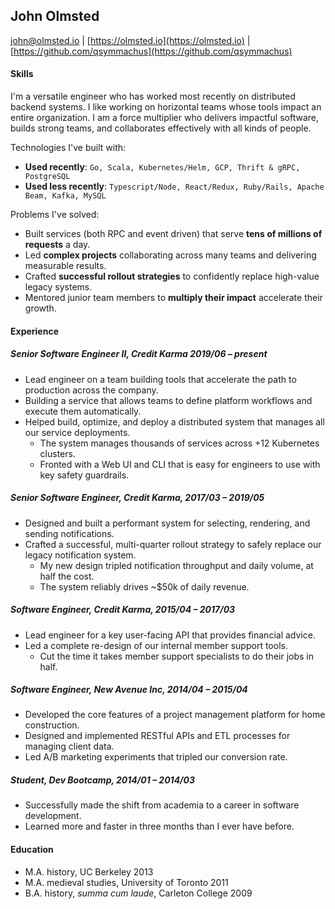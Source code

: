 John Olmsted
------------

john@olmsted.io | [https://olmsted.io](https://olmsted.io) | [https://github.com/qsymmachus](https://github.com/qsymmachus)

#### Skills

I'm a versatile engineer who has worked most recently on distributed backend systems. I like working on horizontal teams whose tools impact an entire organization. I am a force multiplier who delivers impactful software, builds strong teams, and collaborates effectively with all kinds of people.

Technologies I've built with:

* __Used recently__: `Go, Scala, Kubernetes/Helm, GCP, Thrift & gRPC, PostgreSQL`
* __Used less recently__: `Typescript/Node, React/Redux, Ruby/Rails, Apache Beam, Kafka, MySQL`

Problems I've solved:

* Built services (both RPC and event driven) that serve __tens of millions of requests__ a day.
* Led __complex projects__ collaborating across many teams and delivering measurable results. 
* Crafted __successful rollout strategies__ to confidently replace high-value legacy systems.
* Mentored junior team members to __multiply their impact__ accelerate their growth.

#### Experience

##### Senior Software Engineer II, Credit Karma 2019/06 – present
* Lead engineer on a team building tools that accelerate the path to production across the company.
* Building a service that allows teams to define platform workflows and execute them automatically.
* Helped build, optimize, and deploy a distributed system that manages all our service deployments.
  * The system manages thousands of services across +12 Kubernetes clusters.
  * Fronted with a Web UI and CLI that is easy for engineers to use with key safety guardrails.

##### Senior Software Engineer, Credit Karma, 2017/03 – 2019/05
* Designed and built a performant system for selecting, rendering, and sending notifications.
* Crafted a successful, multi-quarter rollout strategy to safely replace our legacy notification system.
  * My new design tripled notification throughput and daily volume, at half the cost.
  * The system reliably drives ~$50k of daily revenue.

##### Software Engineer, Credit Karma, 2015/04 – 2017/03
* Lead engineer for a key user-facing API that provides financial advice.
* Led a complete re-design of our internal member support tools.
  * Cut the time it takes member support specialists to do their jobs in half.

##### Software Engineer, New Avenue Inc, 2014/04 – 2015/04
* Developed the core features of a project management platform for home construction.
* Designed and implemented RESTful APIs and ETL processes for managing client data.
* Led A/B marketing experiments that tripled our conversion rate.

##### Student, Dev Bootcamp, 2014/01 – 2014/03
* Successfully made the shift from academia to a career in software development.
* Learned more and faster in three months than I ever have before.

#### Education

* M.A. history, UC Berkeley 2013
* M.A. medieval studies, University of Toronto 2011
* B.A. history, _summa cum laude_, Carleton College 2009
